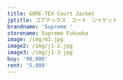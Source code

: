 ```yaml
---
title: GORE-TEX Court Jacket
jptitle: ゴアテックス　コート　ジャケット
brandname: 'Supreme '
storename: Supreme Fukuoka
image: /img/m1.jpg
image2: /img/j1-2.jpg
image3: /img/j1-3.jpg
buy: '90,000'
rent: '5,000'
---
```


